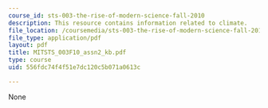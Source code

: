 ```yaml
---
course_id: sts-003-the-rise-of-modern-science-fall-2010
description: This resource contains information related to climate.
file_location: /coursemedia/sts-003-the-rise-of-modern-science-fall-2010/556fdc74f4f51e7dc120c5b071a0613c_MITSTS_003F10_assn2_kb.pdf
file_type: application/pdf
layout: pdf
title: MITSTS_003F10_assn2_kb.pdf
type: course
uid: 556fdc74f4f51e7dc120c5b071a0613c

---
```

None